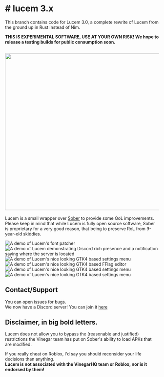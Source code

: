 # # lucem 3.x
This branch contains code for Lucem 3.0, a complete rewrite of Lucem from the ground up in Rust instead of Nim.

**THIS IS EXPERIMENTAL SOFTWARE, USE AT YOUR OWN RISK! We hope to release a testing builds for public consumption soon.**

## <img width="512" src="src/assets/lucem-title.svg">
Lucem is a small wrapper over [Sober](https://sober.vinegarhq.org) to provide some QoL improvements. \
Please keep in mind that while Lucem is fully open source software, Sober is proprietary for a very good reason, that being to preserve RoL from 9-year-old skiddies.

![A demo of Lucem's font patcher](screenshots/roblox_fonts.png)
![A demo of Lucem demonstrating Discord rich presence and a notification saying where the server is located](screenshots/demo.webp)
![A demo of Lucem's nice looking GTK4 based settings menu](screenshots/settings_gui_1.webp)
![A demo of Lucem's nice looking GTK4 based FFlag editor](screenshots/settings_gui_2.webp)
![A demo of Lucem's nice looking GTK4 based settings menu](screenshots/settings_gui_3.webp)
![A demo of Lucem's nice looking GTK4 based settings menu](screenshots/settings_gui_4.webp)

## Contact/Support
You can open issues for bugs. \
We now have a Discord server! You can join it [here](https://discord.gg/Z5m3n9fjcU)

## Disclaimer, in big bold letters.
Lucem does not allow you to bypass the (reasonable and justified) restrictions the Vinegar team has put on Sober's ability to load APKs that are modified.

If you really cheat on Roblox, I'd say you should reconsider your life decisions than anything. \
**Lucem is not associated with the VinegarHQ team or Roblox, nor is it endorsed by them!**
